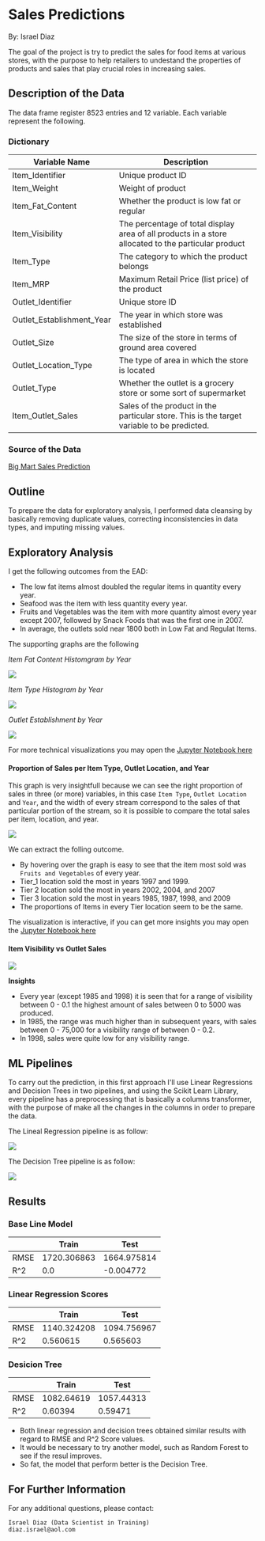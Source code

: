 # Sales Predictions

By: Israel Diaz

The goal of the project is try to predict the sales for food items at various stores, with the purpose to help retailers to undestand the properties of products and sales that play crucial roles in increasing sales. 

## Description of the Data

The data frame register 8523 entries and 12 variable. Each variable represent the following.

### Dictionary

|Variable Name            	| Description                                                                                       |
|---------------------------|---------------------------------------------------------------------------------------------------|
|Item_Identifier            |	Unique product ID                                                                               |
|Item_Weight	            | Weight of product                                                                                 |
|Item_Fat_Content           |	Whether the product is low fat or regular                                                       |
|Item_Visibility          	|The percentage of total display area of all products in a store allocated to the particular product|
|Item_Type	                |The category to which the product belongs                                                          |
|Item_MRP	                |Maximum Retail Price (list price) of the product                                                   |
|Outlet_Identifier          |Unique store ID                                                                                    |
|Outlet_Establishment_Year	|The year in which store was established                                                            |
|Outlet_Size	            |The size of the store in terms of ground area covered                                              |
|Outlet_Location_Type	    |The type of area in which the store is located                                                     |
|Outlet_Type	            |Whether the outlet is a grocery store or some sort of supermarket                                  |
|Item_Outlet_Sales         	|Sales of the product in the particular store. This is the target variable to be predicted.         |

### Source of the Data

[Big Mart Sales Prediction](https://datahack.analyticsvidhya.com/contest/practice-problem-big-mart-sales-iii/)

## Outline

To prepare the data for exploratory analysis, I performed data cleansing by basically removing duplicate values, correcting inconsistencies in data types, and imputing missing values.

## Exploratory Analysis

I get the following outcomes from the EAD:

* The low fat items almost doubled the regular items in quantity every year.
* Seafood was the item with less quantity every year. 
* Fruits and Vegetables was the item with more quantity almost every year except 2007, followed by Snack Foods that was the first one in 2007.
* In average, the outlets sold near 1800 both in Low Fat and Regulat Items. 

The supporting graphs are the following

*Item Fat Content Histomgram by Year*

![](https://raw.githubusercontent.com/diazid/sales-predictions/main/histogram1.png)

*Item Type Histogram by Year*

![](https://raw.githubusercontent.com/diazid/sales-predictions/main/histogram2.png)

*Outlet Establishment by Year*

![](https://raw.githubusercontent.com/diazid/sales-predictions/main/histogram3.png)

For more technical visualizations you may open the [Jupyter Notebook here](https://github.com/diazid/sales-predictions/blob/main/sales_prediction.ipynb)


#### Proportion of Sales per Item Type, Outlet Location, and Year

This graph is very insightfull because we can see the right proportion of sales in three (or more) variables, in this case `Item Type`, `Outlet Location` and `Year`, and the width of every stream correspond to the sales of that particular portion of the stream, so it is possible to compare the total sales per item, location, and year. 

![](https://github.com/diazid/sales-predictions/raw/main/paralelset.png)

We can extract the folling outcome.

* By hovering over the graph is easy to see that the item most sold was `Fruits and Vegetables` of every year.
* Tier_1 location sold the most in years 1997 and 1999.
* Tier 2 location sold the most in years 2002, 2004, and 2007
* Tier 3 location sold the most in years 1985, 1987, 1998, and 2009
* The proportions of Items in every Tier location seem to be the same.

The visualization is interactive, if you can get more insights you may open the [Jupyter Notebook here](https://github.com/diazid/sales-predictions/blob/main/sales_prediction.ipynb)


#### Item Visibility vs Outlet Sales

![](https://github.com/diazid/sales-predictions/raw/main/multihistogram1.png)

**Insights**

* Every year (except 1985 and 1998) it is seen that for a range of visibility between 0 - 0.1 the highest amount of sales between 0 to 5000 was produced.
* In 1985, the range was much higher than in subsequent years, with sales between 0 - 75,000 for a visibility range of between 0 - 0.2.
* In 1998, sales were quite low for any visibility range.

## ML Pipelines

To carry out the prediction, in this first approach I'll use Linear Regressions and Decision Trees in two pipelines, and using the Scikit Learn Library, every pipeline has a preprocessing that is basically a columns transformer, with the purpose of make all the changes in the columns in order to prepare the data.

The Lineal Regression pipeline is as follow:

![](https://github.com/diazid/sales-predictions/raw/main/lreg_pipeline.png)

The Decision Tree pipeline is as follow:

![](https://github.com/diazid/sales-predictions/raw/main/dtree_pipeline.png)

## Results

### Base Line Model

|     | Train       | Test        |
|-----|-------------|-------------|
|RMSE | 1720.306863 | 1664.975814 |
|R^2  | 0.0         | -0.004772   | 

### Linear Regression Scores

|     | Train       | Test        |
|-----|-------------|-------------|
|RMSE | 1140.324208 | 1094.756967 |
|R^2  | 0.560615    | 0.565603    | 

### Desicion Tree

|     | Train       | Test        |
|-----|-------------|-------------|
|RMSE | 1082.64619  | 1057.44313  |
|R^2  | 0.60394     | 0.59471     | 

* Both linear regression and decision trees obtained similar results with regard to RMSE and R^2 Score values.
* It would be necessary to try another model, such as Random Forest to see if the resul improves. 
* So fat, the model that perform better is the Decision Tree.

## For Further Information

For any additional questions, please contact:

    Israel Diaz (Data Scientist in Training)
    diaz.israel@aol.com


